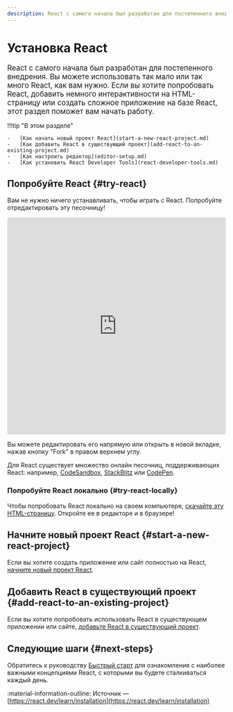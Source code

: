 ```yaml
---
description: React с самого начала был разработан для постепенного внедрения. Вы можете использовать так мало или так много React, как вам нужно
---
```


# Установка React

<big>React с самого начала был разработан для постепенного внедрения. Вы можете использовать так мало или так много React, как вам нужно. Если вы хотите попробовать React, добавить немного интерактивности на HTML-страницу или создать сложное приложение на базе React, этот раздел поможет вам начать работу.</big>

!!!tip "В этом разделе"

    -   [Как начать новый проект React](start-a-new-react-project.md)
    -   [Как добавить React в существующий проект](add-react-to-an-existing-project.md)
    -   [Как настроить редактор](editor-setup.md)
    -   [Как установить React Developer Tools](react-developer-tools.md)

## Попробуйте React {#try-react}

Вам не нужно ничего устанавливать, чтобы играть с React. Попробуйте отредактировать эту песочницу!

<iframe src="https://codesandbox.io/embed/pxtpj8?view=Editor+%2B+Preview" style="width:100%; height: 500px; border:0; border-radius: 4px; overflow:hidden;" title="react.dev" allow="accelerometer; ambient-light-sensor; camera; encrypted-media; geolocation; gyroscope; hid; microphone; midi; payment; usb; vr; xr-spatial-tracking" sandbox="allow-forms allow-modals allow-popups allow-presentation allow-same-origin allow-scripts"></iframe>

Вы можете редактировать его напрямую или открыть в новой вкладке, нажав кнопку "Fork" в правом верхнем углу.

Для React существует множество онлайн песочниц, поддерживающих React: например, [CodeSandbox](https://codesandbox.io/s/new), [StackBlitz](https://stackblitz.com/fork/react) или [CodePen](https://codepen.io/pen?&editors=0010&layout=left&prefill_data_id=3f4569d1-1b11-4bce-bd46-89090eed5ddb).

### Попробуйте React локально {#try-react-locally}

Чтобы попробовать React локально на своем компьютере, [скачайте эту HTML-страницу](https://gist.githubusercontent.com/gaearon/0275b1e1518599bbeafcde4722e79ed1/raw/db72dcbf3384ee1708c4a07d3be79860db04bff0/example.html). Откройте ее в редакторе и в браузере!

## Начните новый проект React {#start-a-new-react-project}

Если вы хотите создать приложение или сайт полностью на React, [начните новый проект React](start-a-new-react-project.md).

## Добавить React в существующий проект {#add-react-to-an-existing-project}

Если вы хотите попробовать использовать React в существующем приложении или сайте, [добавьте React в существующий проект](add-react-to-an-existing-project.md).

## Следующие шаги {#next-steps}

Обратитесь к руководству [Быстрый старт](index.md) для ознакомления с наиболее важными концепциями React, с которыми вы будете сталкиваться каждый день.

:material-information-outline: Источник &mdash; [https://react.dev/learn/installation](https://react.dev/learn/installation)
